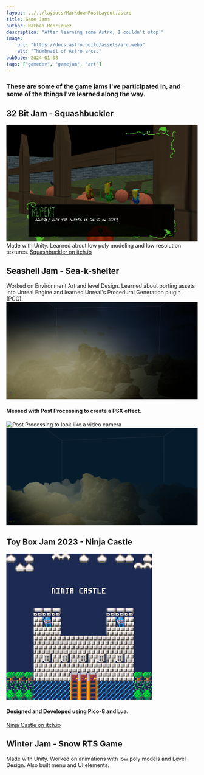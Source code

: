 ```yaml
---
layout: ../../layouts/MarkdownPostLayout.astro
title: Game Jams
author: Nathan Henriquez
description: "After learning some Astro, I couldn't stop!"
image:
    url: "https://docs.astro.build/assets/arc.webp"
    alt: "Thumbnail of Astro arcs."
pubDate: 2024-01-08
tags: ["gamedev", "gamejam", "art"]
---
```

### These are some of the game jams I've participated in, and some of the things I've learned along the way. 

## 32 Bit Jam - Squashbuckler
![PCG Art](https://raw.githubusercontent.com/henriquezna/henriquezna.github.io/main/images/squashbuckler.png)
Made with Unity. Learned about low poly modeling and low resolution textures.
[Squashbuckler on itch.io](https://asfunasfun.itch.io/squashbuckler)

## Seashell Jam - Sea-k-shelter
Worked on Environment Art and level Design. Learned about porting assets into Unreal Engine and learned Unreal's Procedural Generation plugin (PCG).
![PCG Art](https://raw.githubusercontent.com/henriquezna/henriquezna.github.io/main/images/ScreenShot00004.png)
#### Messed with Post Processing to create a PSX effect.
![Post Processing to look like a video camera](https://raw.githubusercontent.com/henriquezna/henriquezna.github.io/main/images/ScreenShot00003.png)
![Post Processing to create a PSX effect](https://raw.githubusercontent.com/henriquezna/henriquezna.github.io/main/images/ScreenShot00005.png)

## Toy Box Jam 2023 - Ninja Castle
![Ninja Castle](https://raw.githubusercontent.com/henriquezna/henriquezna.github.io/main/images/ninjacastle.png)
#### Designed and Developed using Pico-8 and Lua.
[Ninja Castle on itch.io](https://henriquezna.itch.io/ninja-castle)

## Winter Jam - Snow RTS Game
Made with Unity. Worked on animations with low poly models and Level Design. Also built menu and UI elements.